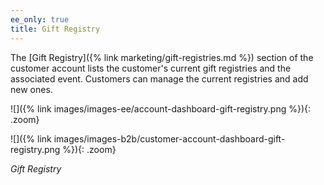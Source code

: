 ```yaml
---
ee_only: true
title: Gift Registry
---
```


The [Gift Registry]({% link marketing/gift-registries.md %}) section of the customer account lists the customer's current gift registries and the associated event.  Customers can manage the current registries and add new ones.

<!--{% if "Default.EE Only" contains site.edition %}-->
![]({% link images/images-ee/account-dashboard-gift-registry.png %}){: .zoom}
<!--{% endif %}-->
<!--{% if "Default.B2B Only" contains site.edition %}-->
![]({% link images/images-b2b/customer-account-dashboard-gift-registry.png %}){: .zoom}
<!--{% endif %}-->
_Gift Registry_